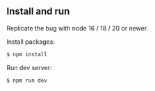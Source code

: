## Install and run

Replicate the bug with node 16 / 18 / 20 or newer.

Install packages:
```sh
$ npm install 
```

Run dev server:
```sh
$ npm run dev
```


